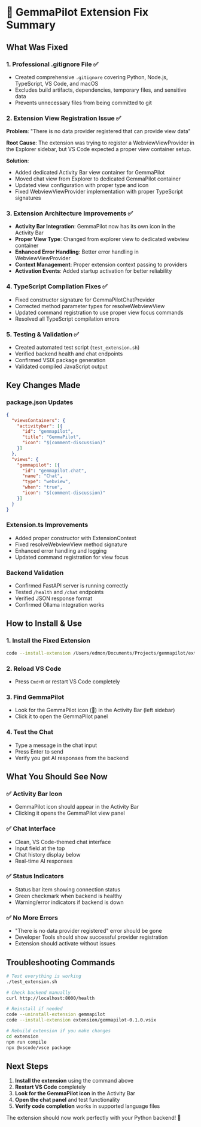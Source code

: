 # 🎉 GemmaPilot Extension Fix Summary

## What Was Fixed

### 1. **Professional .gitignore File** ✅
- Created comprehensive `.gitignore` covering Python, Node.js, TypeScript, VS Code, and macOS
- Excludes build artifacts, dependencies, temporary files, and sensitive data
- Prevents unnecessary files from being committed to git

### 2. **Extension View Registration Issue** ✅
**Problem**: "There is no data provider registered that can provide view data"

**Root Cause**: The extension was trying to register a WebviewViewProvider in the Explorer sidebar, but VS Code expected a proper view container setup.

**Solution**:
- Added dedicated Activity Bar view container for GemmaPilot
- Moved chat view from Explorer to dedicated GemmaPilot container
- Updated view configuration with proper type and icon
- Fixed WebviewViewProvider implementation with proper TypeScript signatures

### 3. **Extension Architecture Improvements** ✅
- **Activity Bar Integration**: GemmaPilot now has its own icon in the Activity Bar
- **Proper View Type**: Changed from explorer view to dedicated webview container
- **Enhanced Error Handling**: Better error handling in WebviewViewProvider
- **Context Management**: Proper extension context passing to providers
- **Activation Events**: Added startup activation for better reliability

### 4. **TypeScript Compilation Fixes** ✅
- Fixed constructor signature for GemmaPilotChatProvider
- Corrected method parameter types for resolveWebviewView
- Updated command registration to use proper view focus commands
- Resolved all TypeScript compilation errors

### 5. **Testing & Validation** ✅
- Created automated test script (`test_extension.sh`)
- Verified backend health and chat endpoints
- Confirmed VSIX package generation
- Validated compiled JavaScript output

## Key Changes Made

### package.json Updates
```json
{
  "viewsContainers": {
    "activitybar": [{
      "id": "gemmapilot",
      "title": "GemmaPilot", 
      "icon": "$(comment-discussion)"
    }]
  },
  "views": {
    "gemmapilot": [{
      "id": "gemmapilot.chat",
      "name": "Chat",
      "type": "webview",
      "when": "true",
      "icon": "$(comment-discussion)"
    }]
  }
}
```

### Extension.ts Improvements
- Added proper constructor with ExtensionContext
- Fixed resolveWebviewView method signature
- Enhanced error handling and logging
- Updated command registration for view focus

### Backend Validation
- Confirmed FastAPI server is running correctly
- Tested `/health` and `/chat` endpoints
- Verified JSON response format
- Confirmed Ollama integration works

## How to Install & Use

### 1. Install the Fixed Extension
```bash
code --install-extension /Users/edmon/Documents/Projects/gemmapilot/extension/gemmapilot-0.1.0.vsix
```

### 2. Reload VS Code
- Press `Cmd+R` or restart VS Code completely

### 3. Find GemmaPilot
- Look for the GemmaPilot icon (💬) in the Activity Bar (left sidebar)
- Click it to open the GemmaPilot panel

### 4. Test the Chat
- Type a message in the chat input
- Press Enter to send
- Verify you get AI responses from the backend

## What You Should See Now

### ✅ **Activity Bar Icon**
- GemmaPilot icon should appear in the Activity Bar
- Clicking it opens the GemmaPilot view panel

### ✅ **Chat Interface**
- Clean, VS Code-themed chat interface
- Input field at the top
- Chat history display below
- Real-time AI responses

### ✅ **Status Indicators**
- Status bar item showing connection status
- Green checkmark when backend is healthy
- Warning/error indicators if backend is down

### ✅ **No More Errors**
- "There is no data provider registered" error should be gone
- Developer Tools should show successful provider registration
- Extension should activate without issues

## Troubleshooting Commands

```bash
# Test everything is working
./test_extension.sh

# Check backend manually
curl http://localhost:8000/health

# Reinstall if needed
code --uninstall-extension gemmapilot
code --install-extension extension/gemmapilot-0.1.0.vsix

# Rebuild extension if you make changes
cd extension
npm run compile
npx @vscode/vsce package
```

## Next Steps

1. **Install the extension** using the command above
2. **Restart VS Code** completely
3. **Look for the GemmaPilot icon** in the Activity Bar
4. **Open the chat panel** and test functionality
5. **Verify code completion** works in supported language files

The extension should now work perfectly with your Python backend! 🚀
